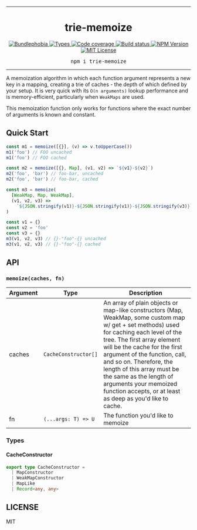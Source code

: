 <hr>
<div align="center">
  <h1 align="center">
    trie-memoize
  </h1>
</div>

<p align="center">
  <a href="https://bundlephobia.com/result?p=trie-memoize">
    <img alt="Bundlephobia" src="https://img.shields.io/bundlephobia/minzip/trie-memoize?style=for-the-badge&labelColor=24292e">
  </a>
  <a aria-label="Types" href="https://www.npmjs.com/package/trie-memoize">
    <img alt="Types" src="https://img.shields.io/npm/types/trie-memoize?style=for-the-badge&labelColor=24292e">
  </a>
  <a aria-label="Code coverage report" href="https://codecov.io/gh/jaredLunde/trie-memoize">
    <img alt="Code coverage" src="https://img.shields.io/codecov/c/gh/jaredLunde/trie-memoize?style=for-the-badge&labelColor=24292e">
  </a>
  <a aria-label="Build status" href="https://travis-ci.org/jaredLunde/trie-memoize">
    <img alt="Build status" src="https://img.shields.io/travis/jaredLunde/trie-memoize?style=for-the-badge&labelColor=24292e">
  </a>
  <a aria-label="NPM version" href="https://www.npmjs.com/package/trie-memoize">
    <img alt="NPM Version" src="https://img.shields.io/npm/v/trie-memoize?style=for-the-badge&labelColor=24292e">
  </a>
  <a aria-label="License" href="https://jaredlunde.mit-license.org/">
    <img alt="MIT License" src="https://img.shields.io/npm/l/trie-memoize?style=for-the-badge&labelColor=24292e">
  </a>
</p>

<pre align="center">npm i trie-memoize</pre>
<hr>

A memoization algorithm in which each function argument represents a new
key in a mapping, creating a trie of caches - the depth of which defined
by your setup. It is very quick with its `O(n arguments)` lookup
performance and is memory-efficient, particularly when `WeakMaps` are used.

This memoization function only works for functions where the exact
number of arguments is known and constant.

## Quick Start

```js
const m1 = memoize([{}], (v) => v.toUpperCase())
m1('foo') // FOO uncached
m1('foo') // FOO cached

const m2 = memoize([{}, Map], (v1, v2) => `${v1}-${v2}`)
m2('foo', 'bar') // foo-bar, uncached
m2('foo', 'bar') // foo-bar, cached

const m3 = memoize(
  [WeakMap, Map, WeakMap],
  (v1, v2, v3) =>
    `${JSON.stringify(v1)}-${JSON.stringify(v1)}-${JSON.stringify(v3)}`
)

const v1 = {}
const v2 = 'foo'
const v3 = {}
m3(v1, v2, v3) // {}-"foo"-{} uncached
m3(v1, v2, v3) // {}-"foo"-{} cached
```

## API

### `memoize(caches, fn)`

| Argument | Type                 | Description                                                                                                                                                                                                                                                                                                                                                                                                     |
| -------- | -------------------- | --------------------------------------------------------------------------------------------------------------------------------------------------------------------------------------------------------------------------------------------------------------------------------------------------------------------------------------------------------------------------------------------------------------- |
| caches   | `CacheConstructor[]` | An array of plain objects or map-like constructors (Map, WeakMap, some custom map w/ get + set methods) used for caching each level of the tree. The first array element will be the cache for the first argument of the function, call, and so on. Therefore, the length of this array must be the same as the length of arguments your memoized function accepts, or at least as deep as you'd like to cache. |
| fn       | `(...args: T) => U`  | The function you'd like to memoize                                                                                                                                                                                                                                                                                                                                                                              |

### Types

#### CacheConstructor

```ts
export type CacheConstructor =
  | MapConstructor
  | WeakMapConstructor
  | MapLike
  | Record<any, any>
```

## LICENSE

MIT

